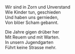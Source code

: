 Wir sind in Zorn und Unverstand  
Wie Kinder tun, geschieden  
Und haben uns gernieden,  
Von blöer Scham gebannt.  

Die Jahre gigen drüber her  
Mit Reuem und mit Warten.  
In unsern Jugendgarten  
Führt keine Strasse mehr.
